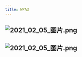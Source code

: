 ```yaml
---
title: WPA3
---
```


## ![2021_02_05_图片.png](https://cdn.logseq.com/%2F7aa8ab99-753a-4230-847b-43a1c3a3ef4775e06c59-854c-4fd0-98db-384a7f3baa1f2021_02_05_%E5%9B%BE%E7%89%87.png?Expires=4766112213&Signature=EaJm0wsjKB9K4vz-AW~GKe8Sd5JyVNPN2QlA9luYAfhkhaaY2VIUXTyAcaEcSb7X5fdcS5A~5gJDxYVUbL0~3ihRIjjlAZ~IOxTMHXk9VzmC-71zJhr3MYswnlkqEKb5dCNmtH4UVksOYJ1D0N4y0IjsxuknBKPNP6JpHslN2-fxOrAo3v-kgueOcZv8R9p4IYUfdbPkQW37YdHkTm5C80yVK~E6ozaUFoxaIV1cDGA~2w~y4ZyoKzXmudXB1AKUQe6CqKVOd~NTv1DSDB2t-5APbEpO6-d2xpCQkvITlV-2gWsLNXYSO~mCPvemtJCrc9lNVWyzsTkA2H8WQinnyQ__&Key-Pair-Id=APKAJE5CCD6X7MP6PTEA)
##
## ![2021_02_05_图片.png](https://cdn.logseq.com/%2F7aa8ab99-753a-4230-847b-43a1c3a3ef476e557f07-f665-46a7-9439-90b59b588c922021_02_05_%E5%9B%BE%E7%89%87.png?Expires=4766112247&Signature=bqoBs6eeWHktiKDzQnDBEWbc-I0ipo0ImPGZfudLtqLGJktuHhX8~fR8iTUzqiRv9iU2VxWWZXGYUSY234kLDZ7sP1MyjolEuvzD4wC7o7XcydFbW3RNnbchZycVyv-07UM6K5g5obbEgUR78Is3ZR4p5ytOlGJatwwJKT43fNFmXR35xZeEv-bUipgZ80QG3gcvJyar1HDPFPrHR8qN9brGVdAahdRBSN8TJL9NHmEGt94cbVt8~5xcymVAZ6-AoP5yb26Oeq9kk~httSBtxCleWBT1QRcnvaTlXqbXtoe1w8gZjJkMcqdRi7yUcEDNfJVVNopZcPXZVPBQa3G1gA__&Key-Pair-Id=APKAJE5CCD6X7MP6PTEA)
